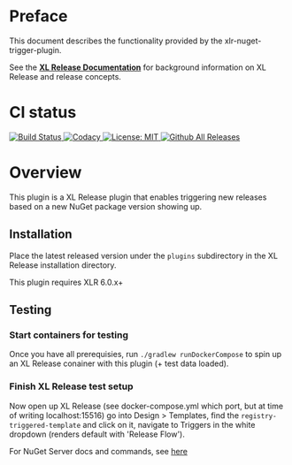 # Preface #

This document describes the functionality provided by the xlr-nuget-trigger-plugin.

See the **[XL Release Documentation](https://docs.xebialabs.com/xl-release/index.html)** for background information on XL Release and release concepts.

# CI status #

[![Build Status][xlr-nuget-trigger-plugin-travis-image] ][xlr-nuget-trigger-plugin-travis-url]
[![Codacy][xlr-nuget-trigger-plugin-codacy-image] ][xlr-nuget-trigger-plugin-codacy-url]
[![License: MIT][xlr-nuget-trigger-plugin-license-image] ][xlr-nuget-trigger-plugin-license-url]
[![Github All Releases][xlr-nuget-trigger-plugin-downloads-image] ]()

[xlr-nuget-trigger-plugin-travis-image]: https://travis-ci.org/xebialabs-community/xlr-nuget-trigger-plugin.svg?branch=master
[xlr-nuget-trigger-plugin-travis-url]: https://travis-ci.org/xebialabs-community/xlr-nuget-trigger-plugin
[xlr-nuget-trigger-plugin-codacy-image]: https://api.codacy.com/project/badge/Grade/b78313b1eb1b4b058dc4512b4d48c26f
[xlr-nuget-trigger-plugin-codacy-url]: https://www.codacy.com/app/rvanstone/xlr-nuget-trigger-plugin
[xlr-nuget-trigger-plugin-license-image]: https://img.shields.io/badge/License-MIT-yellow.svg
[xlr-nuget-trigger-plugin-license-url]: https://opensource.org/licenses/MIT
[xlr-nuget-trigger-plugin-downloads-image]: https://img.shields.io/github/downloads/xebialabs-community/xlr-nuget-trigger-plugin/total.svg

# Overview #

This plugin is a XL Release plugin that enables triggering new releases based on a new NuGet package version showing up.

## Installation ##

Place the latest released version under the `plugins` subdirectory in the XL Release installation directory.

This plugin requires XLR 6.0.x+

## Testing ##

### Start containers for testing ###

Once you have all prerequisies, run `./gradlew runDockerCompose` to spin up an XL Release conainer with this plugin (+ test data loaded).

### Finish XL Release test setup ###

Now open up XL Release (see docker-compose.yml which port, but at time of writing localhost:15516) go into Design > Templates, find the `registry-triggered-template` and click on it, navigate to Triggers in the white dropdown (renders default with 'Release Flow').

For NuGet Server docs and commands, see [here](https://docs.microsoft.com/en-us/nuget/api/search-query-service-resource)
